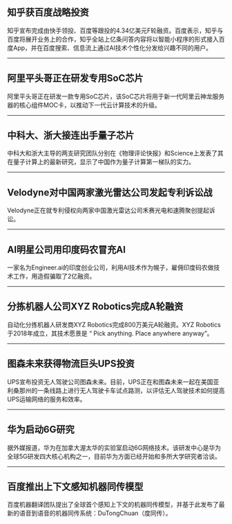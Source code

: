 ## 知乎获百度战略投资
知乎宣布完成由快手领投、百度等跟投的4.34亿美元F轮融资。百度表示，知乎与百度将展开业务上的合作，知乎全站上亿条问答内容将以智能小程序的形式接入百度App，并在百度搜索、信息流上通过AI技术个性化分发给兴趣不同的用户。

---

## 阿里平头哥正在研发专用SoC芯片
阿里平头哥正在研发一款专用SoC芯片，该SoC芯片将用于新一代阿里云神龙服务器的核心组件MOC卡，以推动下一代云计算技术的升级。

---

## 中科大、浙大接连出手量子芯片
中科大和浙大主导的两支研究团队分别在《物理评论快报》和Science上发表了其在量子计算上的最新研究，显示了中国作为量子计算第一梯队的实力。

---

## Velodyne对中国两家激光雷达公司发起专利诉讼战 
Velodyne正在就专利侵权向两家中国激光雷达公司禾赛光电和速腾聚创提起诉讼。

---

## AI明星公司用印度码农冒充AI
一家名为Engineer.ai的印度创业公司，利用AI技术作为幌子，雇佣印度码农做技术工作，用造假骗取了2亿融资。

---

## 分拣机器人公司XYZ Robotics完成A轮融资
自动化分拣机器人研发商XYZ Robotics完成800万美元A轮融资。XYZ Robotics于2018年成立，其技术愿景是 “ Pick anything. Place anywhere anyway”。

---

## 图森未来获得物流巨头UPS投资 
UPS宣布投资无人驾驶公司图森未来。目前，UPS正在和图森未来一起在美国亚利桑那州的一条线路上进行无人驾驶卡车试点路测，以评估无人驾驶技术如何提高UPS运输网络的服务和效率。

---

## 华为启动6G研究 
据外媒报道，华为在加拿大渥太华的实验室启动6G网络技术。该研发中心是华为全球5G研发四大核心机构之一，目前华为方面已经开始和多所大学研究者洽谈。

---

## 百度推出上下文感知机器同传模型 
百度机器翻译团队提出了全球首个感知上下文的机器同传模型，并基于此发布了最新的语音到语音的机器同传系统：DuTongChuan（度同传）。

